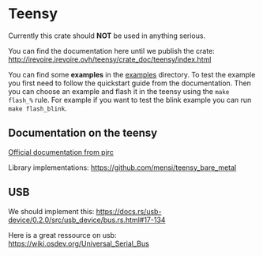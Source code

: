 # Teensy

Currently this crate should **NOT** be used in anything serious.

You can find the documentation here until we publish the crate:
http://irevoire.irevoire.ovh/teensy/crate_doc/teensy/index.html

You can find some **examples** in the [examples](examples) directory.
To test the example you first need to follow the quickstart guide from the documentation.
Then you can choose an example and flash it in the teensy using the `make flash_%` rule.
For example if you want to test the blink example you can run `make flash_blink`.

## Documentation on the teensy
[Official documentation from pjrc](teensy_3.2.pdf)

Library implementations:
https://github.com/mensi/teensy_bare_metal

## USB
We should implement this:
https://docs.rs/usb-device/0.2.0/src/usb_device/bus.rs.html#17-134

Here is a great ressource on usb:
https://wiki.osdev.org/Universal_Serial_Bus
